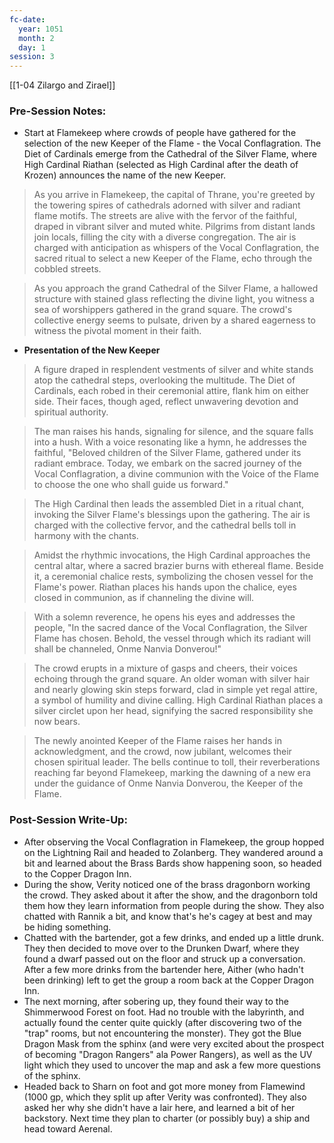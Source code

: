 ```yaml
---
fc-date:
  year: 1051
  month: 2
  day: 1
session: 3
---
```

[[1-04  Zilargo and Zirael]]

### Pre-Session Notes:
* Start at Flamekeep where crowds of people have gathered for the selection of the new Keeper of the Flame - the Vocal Conflagration. The Diet of Cardinals emerge from the Cathedral of the Silver Flame, where High Cardinal Riathan (selected as High Cardinal after the death of Krozen) announces the name of the new Keeper.

>As you arrive in Flamekeep, the capital of Thrane, you're greeted by the towering spires of cathedrals adorned with silver and radiant flame motifs. The streets are alive with the fervor of the faithful, draped in vibrant silver and muted white. Pilgrims from distant lands join locals, filling the city with a diverse congregation. The air is charged with anticipation as whispers of the Vocal Conflagration, the sacred ritual to select a new Keeper of the Flame, echo through the cobbled streets.

>As you approach the grand Cathedral of the Silver Flame, a hallowed structure with stained glass reflecting the divine light, you witness a sea of worshippers gathered in the grand square. The crowd's collective energy seems to pulsate, driven by a shared eagerness to witness the pivotal moment in their faith.

* **Presentation of the New Keeper**

>A figure draped in resplendent vestments of silver and white stands atop the cathedral steps, overlooking the multitude. The Diet of Cardinals, each robed in their ceremonial attire, flank him on either side. Their faces, though aged, reflect unwavering devotion and spiritual authority.

>The man raises his hands, signaling for silence, and the square falls into a hush. With a voice resonating like a hymn, he addresses the faithful, "Beloved children of the Silver Flame, gathered under its radiant embrace. Today, we embark on the sacred journey of the Vocal Conflagration, a divine communion with the Voice of the Flame to choose the one who shall guide us forward."

>The High Cardinal then leads the assembled Diet in a ritual chant, invoking the Silver Flame's blessings upon the gathering. The air is charged with the collective fervor, and the cathedral bells toll in harmony with the chants.

>Amidst the rhythmic invocations, the High Cardinal approaches the central altar, where a sacred brazier burns with ethereal flame. Beside it, a ceremonial chalice rests, symbolizing the chosen vessel for the Flame's power. Riathan places his hands upon the chalice, eyes closed in communion, as if channeling the divine will.

>With a solemn reverence, he opens his eyes and addresses the people, "In the sacred dance of the Vocal Conflagration, the Silver Flame has chosen. Behold, the vessel through which its radiant will shall be channeled, Onme Nanvia Donverou!"

>The crowd erupts in a mixture of gasps and cheers, their voices echoing through the grand square. An older woman with silver hair and nearly glowing skin steps forward, clad in simple yet regal attire, a symbol of humility and divine calling. High Cardinal Riathan places a silver circlet upon her head, signifying the sacred responsibility she now bears.

>The newly anointed Keeper of the Flame raises her hands in acknowledgment, and the crowd, now jubilant, welcomes their chosen spiritual leader. The bells continue to toll, their reverberations reaching far beyond Flamekeep, marking the dawning of a new era under the guidance of Onme Nanvia Donverou, the Keeper of the Flame.

### Post-Session Write-Up:

* After observing the Vocal Conflagration in Flamekeep, the group hopped on the Lightning Rail and headed to Zolanberg. They wandered around a bit and learned about the Brass Bards show happening soon, so headed to the Copper Dragon Inn.
* During the show, Verity noticed one of the brass dragonborn working the crowd. They asked about it after the show, and the dragonborn told them how they learn information from people during the show. They also chatted with Rannik a bit, and know that's he's cagey at best and may be hiding something.
* Chatted with the bartender, got a few drinks, and ended up a little drunk. They then decided to move over to the Drunken Dwarf, where they found a dwarf passed out on the floor and struck up a conversation. After a few more drinks from the bartender here, Aither (who hadn't been drinking) left to get the group a room back at the Copper Dragon Inn.
* The next morning, after sobering up, they found their way to the Shimmerwood Forest on foot. Had no trouble with the labyrinth, and actually found the center quite quickly (after discovering two of the "trap" rooms, but not encountering the monster). They got the Blue Dragon Mask from the sphinx (and were very excited about the prospect of becoming "Dragon Rangers" ala Power Rangers), as well as the UV light which they used to uncover the map and ask a few more questions of the sphinx.
* Headed back to Sharn on foot and got more money from Flamewind (1000 gp, which they split up after Verity was confronted). They also asked her why she didn't have a lair here, and learned a bit of her backstory. Next time they plan to charter (or possibly buy) a ship and head toward Aerenal.
